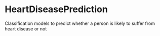 # HeartDiseasePrediction
Classification models to predict whether a person is likely to suffer from heart disease or not
